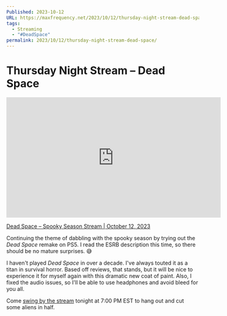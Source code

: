 ```yaml
---
Published: 2023-10-12
URL: https://maxfrequency.net/2023/10/12/thursday-night-stream-dead-space/
tags:
  - Streaming
  - "#DeadSpace"
permalink: 2023/10/12/thursday-night-stream-dead-space/
---
```

# Thursday Night Stream – Dead Space

<div class=iframe-container>
<iframe width="560" height="315" src="https://www.youtube-nocookie.com/embed/PGfxg3Wvgrc?si=joZNdBdh-Jmod5XY" title="YouTube video player" frameborder="0" allow="accelerometer; autoplay; clipboard-write; encrypted-media; gyroscope; picture-in-picture; web-share" referrerpolicy="strict-origin-when-cross-origin" allowfullscreen></iframe>
</div>

[Dead Space – Spooky Season Stream | October 12, 2023](https://www.youtube.com/live/PGfxg3Wvgrc)

Continuing the theme of dabbling with the spooky season by trying out the *Dead Space* remake on PS5. I read the ESRB description this time, so there should be no mature surprises. 😅

I haven't played *Dead Space* in over a decade. I've always touted it as a titan in survival horror. Based off reviews, that stands, but it will be nice to experience it for myself again with this dramatic new coat of paint. Also, I fixed the audio issues, so I'll be able to use headphones and avoid bleed for you all. 

Come [swing by the stream](http://maxfrequency.live/) tonight at 7:00 PM EST to hang out and cut some aliens in half.